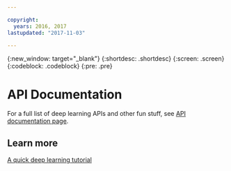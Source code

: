 ```yaml
---

copyright:
  years: 2016, 2017
lastupdated: "2017-11-03"

---
```

{:new_window: target="_blank"}
{:shortdesc: .shortdesc}
{:screen: .screen}
{:codeblock: .codeblock}
{:pre: .pre}
# API Documentation

For a full list of deep learning APIs and other fun stuff, see [API documentation page](http://dlaas-api.stage1.mybluemix.net/).
## Learn more

[A quick deep learning tutorial](https://www.ibm.com/blogs/watson/2016/10/quick-deep-learning-tutorial/)

